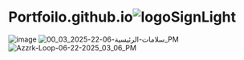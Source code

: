 # Portfoilo.github.io![logoSignLight](https://github.com/user-attachments/assets/780664cf-8c4f-4bc1-ad02-a99448db0f97)
![image](https://github.com/user-attachments/assets/f723e89b-480f-4e65-84fc-24452ee11fb2)
![سلامات-الرئيسية-06-22-2025_03_00_PM](https://github.com/user-attachments/assets/f1564811-84e6-4f51-92b3-6f5afec96faf)
![Azzrk-Loop-06-22-2025_03_06_PM](https://github.com/user-attachments/assets/4cd5ba35-4670-4a03-91b8-ece6c38ae6a3)

